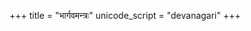 +++
title = "भार्गवमन्त्रः"
unicode_script = "devanagari"
+++

<div class="js_include" url="/kAvyam/TIkA/padyam/vishvAsaH/saMyamaH/bhArgava-mantraH/"  newLevelForH1="2" includeTitle="false"> </div>  

